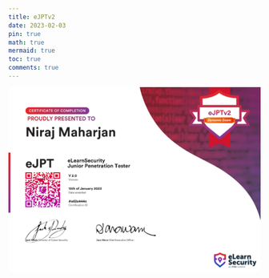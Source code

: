 ```yaml
---
title: eJPTv2
date: 2023-02-03
pin: true
math: true
mermaid: true
toc: true
comments: true
---
```


![](/assets/ejtpv2/0.png)